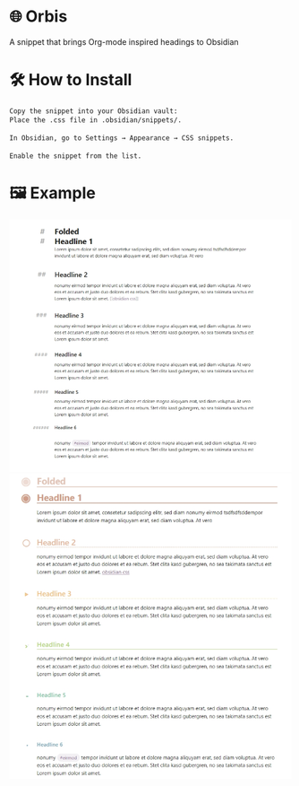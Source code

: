 # 🌐 Orbis
A snippet that brings Org-mode inspired headings to Obsidian

# 🛠 How to Install

    Copy the snippet into your Obsidian vault:
    Place the .css file in .obsidian/snippets/.

    In Obsidian, go to Settings → Appearance → CSS snippets.

    Enable the snippet from the list.

# 🖼️ Example

![Screenshot of the heading snippet](assets/Edit.jpg)
![Screenshot of the heading snippet](assets/Preview.jpg)